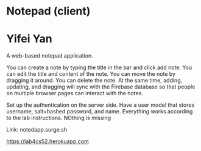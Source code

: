 # Notepad (client)
# Yifei Yan

A web-based notepad application.

You can create a note by typing the title in the bar and click add note. You can edit the title and content of the note. You can move the note by dragging it around. You can delete the note. At the same time, adding, updating, and dragging will sync with the Firebase database so that people on multiple browser pages can interact with the notes.

Set up the authentication on the server side. Have a user model that stores username, salt+hashed password, and name. Everything works according to the lab instructions. NOthing is missing


Link: notedapp.surge.sh


https://lab4cs52.herokuapp.com




